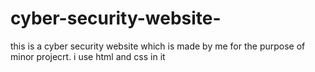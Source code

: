# cyber-security-website-
this is a cyber security website which is made by me for the purpose of minor projecrt. i use html and css in it
